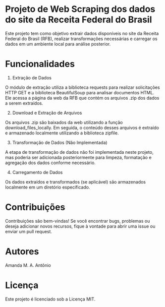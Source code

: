 # Projeto de Web Scraping dos dados do site da Receita Federal do Brasil
Este projeto tem como objetivo extrair dados disponíveis no site da Receita Federal do Brasil (RFB), realizar transformações necessárias e carregar os dados em um ambiente local para análise posterior.
# Funcionalidades
1. Extração de Dados
   
O módulo de extração utiliza a biblioteca requests para realizar solicitações HTTP GET e a biblioteca BeautifulSoup para analisar documentos HTML. Ele acessa a página da web da RFB que contém os arquivos .zip dos dados a serem extraídos.

2. Download e Extração de Arquivos
    
Os arquivos .zip são baixados da web utilizando a função download_files_locally. Em seguida, o conteúdo desses arquivos é extraído e armazenado localmente utilizando a biblioteca zipfile.

3. Transformação de Dados (Não Implementada)

A etapa de transformação de dados não foi implementada neste projeto, mas poderia ser adicionada posteriormente para limpeza, formatação e agregação dos dados conforme necessário.

4. Carregamento de Dados

Os dados extraídos e transformados (se aplicável) são armazenados localmente em um diretório especificado.

# Contribuições
Contribuições são bem-vindas! Se você encontrar bugs, problemas ou deseja adicionar novos recursos, fique à vontade para abrir uma issue ou enviar um pull request.

# Autores
Amanda M. A. Antônio

# Licença
Este projeto é licenciado sob a Licença MIT.
